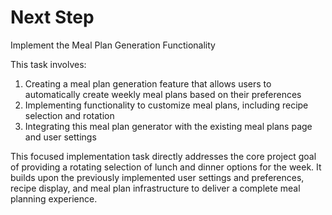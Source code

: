 # Next Step

Implement the Meal Plan Generation Functionality

This task involves:

1. Creating a meal plan generation feature that allows users to automatically create weekly meal plans based on their preferences
2. Implementing functionality to customize meal plans, including recipe selection and rotation
3. Integrating this meal plan generator with the existing meal plans page and user settings

This focused implementation task directly addresses the core project goal of providing a rotating selection of lunch and dinner options for the week. It builds upon the previously implemented user settings and preferences, recipe display, and meal plan infrastructure to deliver a complete meal planning experience.